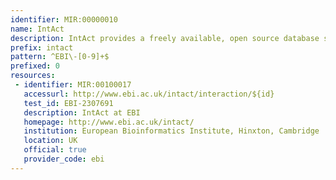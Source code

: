 ```yaml
---
identifier: MIR:00000010
name: IntAct
description: IntAct provides a freely available, open source database system and analysis tools for protein interaction data.
prefix: intact
pattern: ^EBI\-[0-9]+$
prefixed: 0
resources:
 - identifier: MIR:00100017
   accessurl: http://www.ebi.ac.uk/intact/interaction/${id}
   test_id: EBI-2307691
   description: IntAct at EBI
   homepage: http://www.ebi.ac.uk/intact/
   institution: European Bioinformatics Institute, Hinxton, Cambridge
   location: UK
   official: true
   provider_code: ebi
---
```

